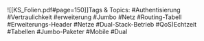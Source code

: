 
![[KS_Folien.pdf#page=150]]Tags & Topics:
   #Authentisierung
   #Vertraulichkeit
   #erweiterung
   #Jumbo
   #Netz
   #Routing-Tabell
   #Erweiterungs-Header
   #Netze
   #Dual-Stack-Betrieb
   #QoS)Echtzeit
   #Tabellen
   #Jumbo-Paketer
   #Mobile
   #Dual